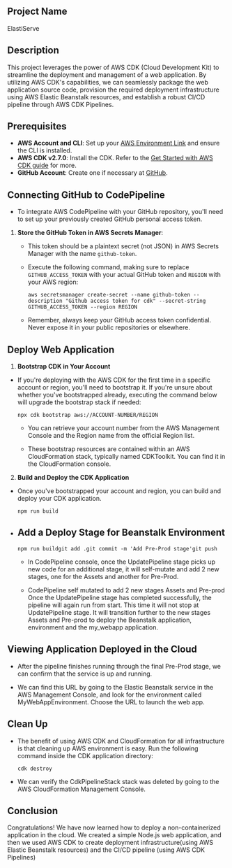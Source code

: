 ## Project Name
ElastiServe

## Description

This project leverages the power of AWS CDK (Cloud Development Kit) to streamline the deployment and management of a web application. By utilizing AWS CDK's capabilities, we can seamlessly package the web application source code, provision the required deployment infrastructure using AWS Elastic Beanstalk resources, and establish a robust CI/CD pipeline through AWS CDK Pipelines.

## Prerequisites

- **AWS Account and CLI**: Set up your [AWS Environment Link](https://aws.amazon.com/getting-started/guides/setup-environment/?sc_channel=el&sc_campaign=devopswave&sc_content=cicdcdkebaws&sc_geo=mult&sc_country=mult&sc_outcome=acq) and ensure the CLI is installed.
- **AWS CDK v2.7.0**: Install the CDK. Refer to the [Get Started with AWS CDK guide](https://aws.amazon.com/getting-started/guides/setup-cdk/?sc_channel=el&sc_campaign=devopswave&sc_content=cicdcdkebaws&sc_geo=mult&sc_country=mult&sc_outcome=acq) for more.
- **GitHub Account**: Create one if necessary at [GitHub](https://github.com).

## Connecting GitHub to CodePipeline

- To integrate AWS CodePipeline with your GitHub repository, you'll need to set up your previously created GitHub personal access token.

1. **Store the GitHub Token in AWS Secrets Manager**:

   - This token should be a plaintext secret (not JSON) in AWS Secrets Manager with the name `github-token`.

   - Execute the following command, making sure to replace `GITHUB_ACCESS_TOKEN` with your actual GitHub token and `REGION` with your AWS region:
   
         aws secretsmanager create-secret --name github-token --description "Github access token for cdk" --secret-string GITHUB_ACCESS_TOKEN --region REGION
   
   - Remember, always keep your GitHub access token confidential. Never expose it in your public repositories or elsewhere.

## Deploy Web Application

1. **Bootstrap CDK in Your Account**

- If you're deploying with the AWS CDK for the first time in a specific account or region, you'll need to bootstrap it. If you're unsure about whether you've bootstrapped already, executing the command below will upgrade the bootstrap stack if needed:

      npx cdk bootstrap aws://ACCOUNT-NUMBER/REGION
   
   - You can retrieve your account number from the AWS Management Console and the Region name from the official Region list.
   
   - These bootstrap resources are contained within an AWS CloudFormation stack, typically named CDKToolkit. You can find it in the CloudFormation console.

2. **Build and Deploy the CDK Application**

- Once you've bootstrapped your account and region, you can build and deploy your CDK application.
   
      npm run build

- ## Add a Deploy Stage for Beanstalk Environment
   
      npm run buildgit add .git commit -m 'Add Pre-Prod stage'git push
   
   - In CodePipeline console, once the UpdatePipeline stage picks up new code for an additional stage, it will self-mutate and add 2 new stages, one for the Assets and another for Pre-Prod.
   
   - CodePipeline self mutated to add 2 new stages Assets and Pre-prod
   Once the UpdatePipeline stage has completed successfully, the pipeline will again run from start. This time it will not stop at UpdatePipeline stage. It will transition further to the new stages Assets and Pre-prod to deploy the Beanstalk application, environment and the my_webapp application.

## Viewing Application Deployed in the Cloud

   - After the pipeline finishes running through the final Pre-Prod stage, we can confirm that the service is up and running.
   
   - We can find this URL by going to the Elastic Beanstalk service in the AWS Management Console, and look for the environment called MyWebAppEnvironment. Choose the URL to launch the web app.

## Clean Up

   - The benefit of using AWS CDK and CloudFormation for all infrastructure is that cleaning up AWS environment is easy. Run the following command inside the CDK application directory:

         cdk destroy

- We can verify the CdkPipelineStack stack was deleted by going to the AWS CloudFormation Management Console.

## Conclusion

Congratulations! We have now learned how to deploy a non-containerized application in the cloud. We created a simple Node.js web application, and then we used AWS CDK to create deployment infrastructure(using AWS Elastic Beanstalk resources) and the CI/CD pipeline (using AWS CDK Pipelines)
